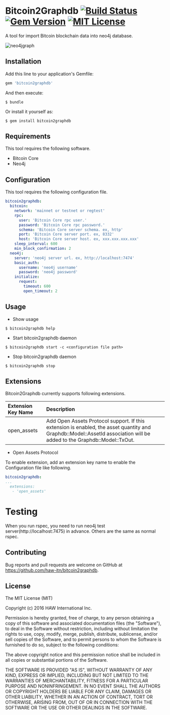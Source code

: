 # Bitcoin2Graphdb [![Build Status](https://travis-ci.org/haw-itn/bitcoin2graphdb.svg?branch=master)](https://travis-ci.org/haw-itn/bitcoin2graphdb) [![Gem Version](https://badge.fury.io/rb/bitcoin2graphdb.svg)](https://badge.fury.io/rb/bitcoin2graphdb) [![MIT License](http://img.shields.io/badge/license-MIT-blue.svg?style=flat)](LICENSE)

A tool for import Bitcoin blockchain data into neo4j database.

![neo4jgraph](https://raw.githubusercontent.com/wiki/haw-itn/bitcoin2graphdb/images/graph.png)

## Installation

Add this line to your application's Gemfile:

```ruby
gem 'bitcoin2graphdb'
```

And then execute:

    $ bundle

Or install it yourself as:

    $ gem install bitcoin2graphdb

## Requirements

This tool requires the following software.

* Bitcoin Core
* Neo4j

## Configuration

This tool requires the following configuration file.

```yaml
bitcoin2graphdb:
  bitcoin:
    network: 'mainnet or testnet or regtest'
    rpc:
      user: 'Bitcoin Core rpc user.'
      password: 'Bitcoin Core rpc password.'
      schema: 'Bitcoin Core server schema. ex, http'
      port: 'Bitcoin Core server port. ex, 8332'
      host: 'Bitcoin Core server host. ex, xxx.xxx.xxx.xxx'
    sleep_interval: 600
    min_block_confirmation: 2
  neo4j:
    server: 'neo4j server url. ex, http://localhost:7474'
    basic_auth:
      username: 'neo4j username'
      password: 'neo4j password'
    initialize:
      request:
        timeout: 600
        open_timeout: 2
```

## Usage

* Show usage
```
$ bitcoin2graphdb help
```

* Start bitcoin2graphdb daemon
```
$ bitcoin2graphdb start -c <configuration file path>
```

* Stop bitcoin2graphdb daemon
```
$ bitcoin2graphdb stop
```

## Extensions

Bitcoin2Graphdb currently supports following extensions.

|Extension Key Name|Description|
|:-----------|:------------|
|open_assets| Add Open Assets Protocol support. If this extension is enabled, the asset quantity and Graphdb::Model::AssetId association will be added to the Graphdb::Model::TxOut.|
* Open Assets Protocol

To enable extension, add an extension key name to enable the Configuration file like following.

```yaml
bitcoin2graphdb:
...
  extensions:
   - 'open_assets'
```

# Testing

When you run rspec, you need to run neo4j test server(http://localhost:7475) in advance.
Others are the same as normal rspec.


## Contributing

Bug reports and pull requests are welcome on GitHub at https://github.com/haw-itn/bitcoin2graphdb.

## License

The MIT License (MIT)

Copyright (c) 2016 HAW International Inc.

Permission is hereby granted, free of charge, to any person obtaining a copy
of this software and associated documentation files (the "Software"), to deal
in the Software without restriction, including without limitation the rights
to use, copy, modify, merge, publish, distribute, sublicense, and/or sell
copies of the Software, and to permit persons to whom the Software is
furnished to do so, subject to the following conditions:

The above copyright notice and this permission notice shall be included in all
copies or substantial portions of the Software.

THE SOFTWARE IS PROVIDED "AS IS", WITHOUT WARRANTY OF ANY KIND, EXPRESS OR
IMPLIED, INCLUDING BUT NOT LIMITED TO THE WARRANTIES OF MERCHANTABILITY,
FITNESS FOR A PARTICULAR PURPOSE AND NONINFRINGEMENT. IN NO EVENT SHALL THE
AUTHORS OR COPYRIGHT HOLDERS BE LIABLE FOR ANY CLAIM, DAMAGES OR OTHER
LIABILITY, WHETHER IN AN ACTION OF CONTRACT, TORT OR OTHERWISE, ARISING FROM,
OUT OF OR IN CONNECTION WITH THE SOFTWARE OR THE USE OR OTHER DEALINGS IN THE
SOFTWARE.

